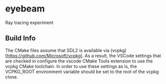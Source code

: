 # eyebeam
Ray tracing experiment

## Build Info

The CMake files assume that SDL2 is available via (vcpkg)[https://github.com/Microsoft/vcpkg]. As a result, the VSCode settings that are checked in configure the vscode CMake Tools extension to use the vcpkg CMake toolchain. In order to use these settings as is, the VCPKG_ROOT environment variable should be set to the root of the vcpkg clone.
